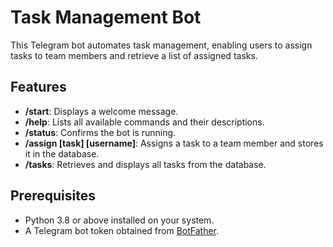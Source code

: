 # Task Management Bot

This Telegram bot automates task management, enabling users to assign tasks to team members and retrieve a list of assigned tasks.

## Features

- **/start**: Displays a welcome message.
- **/help**: Lists all available commands and their descriptions.
- **/status**: Confirms the bot is running.
- **/assign [task] [username]**: Assigns a task to a team member and stores it in the database.
- **/tasks**: Retrieves and displays all tasks from the database.

## Prerequisites

- Python 3.8 or above installed on your system.
- A Telegram bot token obtained from [BotFather](https://t.me/BotFather).

